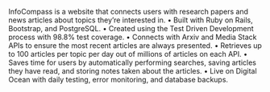 InfoCompass is a website that connects users with research papers and news articles about topics they’re interested in.
    • Built with Ruby on Rails, Bootstrap, and PostgreSQL.
    • Created using the Test Driven Development process with 98.8% test coverage.
    • Connects with Arxiv and Media Stack APIs to ensure the most recent articles are always presented.
    • Retrieves up to 100 articles per topic per day out of millions of articles on each API.
    • Saves time for users by automatically performing searches, saving articles they have read, and storing notes taken about the articles.
    • Live on Digital Ocean with daily testing, error monitoring, and database backups. 
